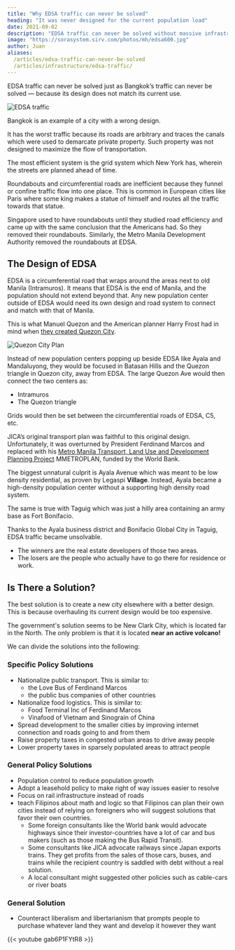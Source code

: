 ```yaml
---
title: "Why EDSA traffic can never be solved"
heading: "It was never designed for the current population load"
date: 2021-09-02
description: "EDSA traffic can never be solved without massive infrastructure because the design of the EDSA areas is wrong."
image: "https://sorasystem.sirv.com/photos/mh/edsa600.jpg"
author: Juan
aliases:
  /articles/edsa-traffic-can-never-be-solved
  /articles/infrastructure/edsa-traffic/
---
```



EDSA traffic can never be solved just as Bangkok’s traffic can never be solved — because its design does not match its current use.

![EDSA traffic](https://sorasystem.sirv.com/photos/mh/edsa600.jpg)

Bangkok is an example of a city with a wrong design.

It has the worst traffic because its roads are arbitrary and traces the canals which were used to demarcate private property. Such property was not designed to maximize the flow of transportation<!-- , but were created arbitrarily -->. 

The most efficient system is the grid system which New York has, wherein the streets are planned ahead of time.<!--  not set up arbitrarilyy. -->

Roundabouts and circumferential roads are inefficient because they funnel or confine traffic flow into one place. This is common in European cities like Paris where some king makes a statue of himself and routes all the traffic towards that statue.

Singapore used to have roundabouts until they studied road efficiency and came up with the same conclusion that the Americans had. So they removed their roundabouts. Similarly, the Metro Manila Development Authority removed the roundabouts at EDSA.


## The Design of EDSA

EDSA is a circumferential road that wraps around the areas next to old Manila (Intramuros). It means that EDSA is the end of Manila, and the population should not extend beyond that. Any new population center outside of EDSA would need its own design and road system to connect and match with that of Manila. <!-- , unless it would be a new population center with its own road system. -->

This is what Manuel Quezon and the American planner Harry Frost had in mind when [they created Quezon City](https://www.rappler.com/newsbreak/iq/71703-revisiting-quezon-city-master-plans).

![Quezon City Plan](https://qph.fs.quoracdn.net/main-qimg-e449a715f98e8cf775eee66d1ac0de60-mzj)

Instead of new population centers popping up beside EDSA like Ayala and Mandaluyong, they would be focused in Batasan Hills and the Quezon triangle in Quezon city, away from EDSA. The large Quezon Ave would then connect the two centers as:
- Intramuros 
- The Quezon triangle

Grids would then be set between the circumferential roads of EDSA, C5, etc.

JICA’s original transport plan was faithful to this original design. Unfortunately, it was overturned by President Ferdinand Marcos and replaced with his [Metro Manila Transport, Land Use and Development Planning Project](http://riles.upd.edu.ph/wp-content/uploads/2018/02/001-Planning-Metro-Manila_s-Transport-System_-Jose-Lagman-Mabazza-Regidor-Villasper.pdf) MMETROPLAN, funded by the World Bank.

The biggest unnatural culprit is Ayala Avenue which was meant to be low density residential, as proven by Legaspi **Village**.  Instead, Ayala became a high-density population center without a supporting high density road system. 

The same is true with Taguig which was just a hilly area containing an army base as Fort Bonifacio. 

Thanks to the Ayala business district and Bonifacio Global City in Taguig, EDSA traffic became unsolvable. 
- The winners are the real estate developers of those two areas.
- The losers are the people who actually have to go there for residence or work. 

<!-- You will notice that population density is bound or confined along EDSA instead of being shared by Quezon City: -->


## Is There a Solution?

The best solution is to create a new city elsewhere with a better design. This is because overhauling its current design would be too expensive. 

<!-- The government cannot take private property to expand roads because it would go against the liberal 1987 Constitution which says that private property cannot be taken without just compensation. 

In contrast, China just grabs private land and builds roads very fast because it is not a liberal society. -->

The government's solution seems to be New Clark City, which is located far in the North. The only problem is that it is located **near an active volcano!**

We can divide the solutions into the following:

<!-- - promote less democracy so that the government can take private land and build the roads and trains more cheaply for the benefit of the public -->

<!-- Others would like  (like Japan) while some would advocate buses since they supply buses (like the World Bank BRT). --> 

### Specific Policy Solutions

- Nationalize public transport. This is similar to:
  - the Love Bus of Ferdinand Marcos 
  - the public bus companies of other countries
- Nationalize food logistics. This is similar to:
  - Food Terminal Inc of Ferdinand Marcos
  - Vinafood of Vietnam and Sinograin of China
- Spread development to the smaller cities by improving internet connection and roads going to and from them
- Raise property taxes in congested urban areas to drive away people
- Lower property taxes in sparsely populated areas to attract people


### General Policy Solutions

- Population control to reduce population growth
- Adopt a leasehold policy to make right of way issues easier to resolve
- Focus on rail infrastructure instead of roads
- teach Filipinos about math and logic so that Filipinos can plan their own cities instead of relying on foreigners who will suggest solutions that favor their own countries. 
  - Some foreign consultants like the World bank would advocate highways since their investor-countries have a lot of car and bus makers (such as those making the Bus Rapid Transit).
  - Some consultants like JICA advocate railways since Japan exports trains. They get profits from the sales of those cars, buses, and trains while the recipient country is saddled with debt without a real solution.
  - A local consultant might suggested other policies such as cable-cars or river boats


### General Solution

- Counteract liberalism and libertarianism that prompts people to purchase whatever land they want and develop it however they want


{{< youtube gab6P1FYtR8 >}}

